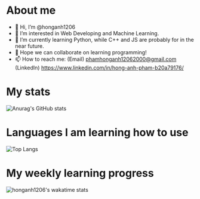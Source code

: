 # About me

- 👋 Hi, I’m @honganh1206
- 👀 I’m interested in Web Developing and Machine Learning.
- 🌱 I’m currently learning Python, while C++ and JS are probably for in the near future.
- 💞️ Hope we can collaborate on learning programming!
- 📫 How to reach me:
     (Email) phamhonganh12062000@gmail.com
     (LinkedIn) https://www.linkedin.com/in/hong-anh-pham-b20a79176/

# My stats
![Anurag's GitHub stats](https://github-readme-stats.vercel.app/api?username=honganh1206&show_icons=true&theme=tokyonight)

# Languages I am learning how to use
![Top Langs](https://github-readme-stats.vercel.app/api/top-langs/?username=honganh1206&show_icons=true&theme=tokyonight)

# My weekly learning progress
![honganh1206's wakatime stats](https://github-readme-stats.vercel.app/api/wakatime?username=honganh1206&theme=tokyonight)



<!---
honganh1206/honganh1206 is a ✨ special ✨ repository because its `README.md` (this file) appears on your GitHub profile.
You can click the Preview link to take a look at your changes.
--->
